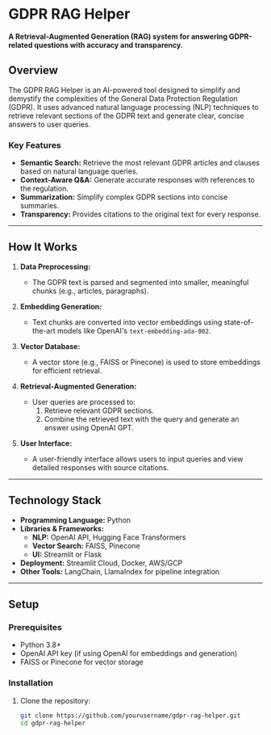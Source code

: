 # GDPR RAG Helper

**A Retrieval-Augmented Generation (RAG) system for answering GDPR-related questions with accuracy and transparency.**

## Overview

The GDPR RAG Helper is an AI-powered tool designed to simplify and demystify the complexities of the General Data Protection Regulation (GDPR). It uses advanced natural language processing (NLP) techniques to retrieve relevant sections of the GDPR text and generate clear, concise answers to user queries.

### Key Features
- **Semantic Search:** Retrieve the most relevant GDPR articles and clauses based on natural language queries.
- **Context-Aware Q&A:** Generate accurate responses with references to the regulation.
- **Summarization:** Simplify complex GDPR sections into concise summaries.
- **Transparency:** Provides citations to the original text for every response.

---

## How It Works

1. **Data Preprocessing:**
   - The GDPR text is parsed and segmented into smaller, meaningful chunks (e.g., articles, paragraphs).
   
2. **Embedding Generation:**
   - Text chunks are converted into vector embeddings using state-of-the-art models like OpenAI's `text-embedding-ada-002`.

3. **Vector Database:**
   - A vector store (e.g., FAISS or Pinecone) is used to store embeddings for efficient retrieval.

4. **Retrieval-Augmented Generation:**
   - User queries are processed to:
     1. Retrieve relevant GDPR sections.
     2. Combine the retrieved text with the query and generate an answer using OpenAI GPT.

5. **User Interface:**
   - A user-friendly interface allows users to input queries and view detailed responses with source citations.

---

## Technology Stack

- **Programming Language:** Python
- **Libraries & Frameworks:**
  - **NLP:** OpenAI API, Hugging Face Transformers
  - **Vector Search:** FAISS, Pinecone
  - **UI:** Streamlit or Flask
- **Deployment:** Streamlit Cloud, Docker, AWS/GCP
- **Other Tools:** LangChain, LlamaIndex for pipeline integration

---

## Setup

### Prerequisites
- Python 3.8+
- OpenAI API key (if using OpenAI for embeddings and generation)
- FAISS or Pinecone for vector storage

### Installation
1. Clone the repository:
   ```bash
   git clone https://github.com/yourusername/gdpr-rag-helper.git
   cd gdpr-rag-helper
